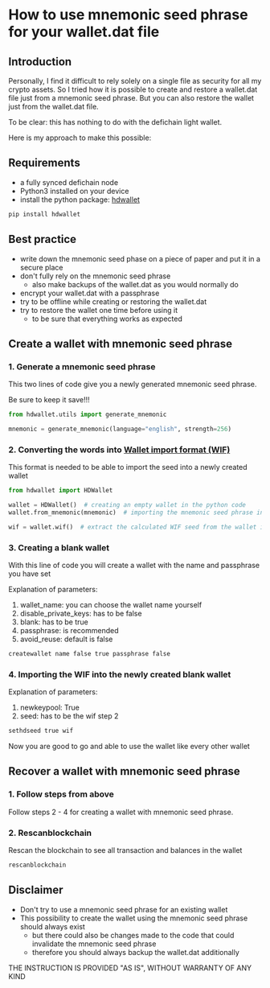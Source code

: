 # How to use mnemonic seed phrase for your wallet.dat file

## Introduction
Personally, I find it difficult to rely solely on a single file as security for all my crypto assets. So I tried how it 
is possible to create and restore a wallet.dat file just from a mnemonic seed phrase.
But you can also restore the wallet just from the wallet.dat file.

To be clear: this has nothing to do with the defichain light wallet.

Here is my approach to make this possible:

## Requirements
- a fully synced defichain node
- Python3 installed on your device
- install the python package: [hdwallet]("https://github.com/meherett/python-hdwallet)
```bash
pip install hdwallet
  ```

## Best practice
- write down the mnemonic seed phase on a piece of paper and put it in a secure place
- don't fully rely on the mnemonic seed phrase
  - also make backups of the wallet.dat as you would normally do
- encrypt your wallet.dat with a passphrase
- try to be offline while creating or restoring the wallet.dat
- try to restore the wallet one time before using it
  - to be sure that everything works as expected

## Create a wallet with mnemonic seed phrase
### 1. Generate a mnemonic seed phrase
This two lines of code give you a newly generated mnemonic seed phrase.

Be sure to keep it save!!!
```python
from hdwallet.utils import generate_mnemonic

mnemonic = generate_mnemonic(language="english", strength=256)
```

### 2. Converting the words into [Wallet import format (WIF)](https://river.com/learn/terms/w/wallet-import-format-wif/)
This format is needed to be able to import the seed into a newly created wallet
```python
from hdwallet import HDWallet

wallet = HDWallet()  # creating an empty wallet in the python code
wallet.from_mnemonic(mnemonic)  # importing the mnemonic seed phrase into the wallet

wif = wallet.wif()  # extract the calculated WIF seed from the wallet inside the code
```

### 3. Creating a blank wallet
With this line of code you will create a wallet with the name and passphrase you have set

Explanation of parameters:
1. wallet_name: you can choose the wallet name yourself
2. disable_private_keys: has to be false
3. blank: has to be true
4. passphrase: is recommended
5. avoid_reuse: default is false
```bash
createwallet name false true passphrase false
```

### 4. Importing the WIF into the newly created blank wallet
Explanation of parameters:
1. newkeypool: True
2. seed: has to be the wif step 2
```bash
sethdseed true wif
```

Now you are good to go and able to use the wallet like every other wallet

## Recover a wallet with mnemonic seed phrase
### 1. Follow steps from above
Follow steps 2 - 4 for creating a wallet with mnemonic seed phrase.

### 2. Rescanblockchain
Rescan the blockchain to see all transaction and balances in the wallet
```bash
rescanblockchain
```

## Disclaimer
- Don't try to use a mnemonic seed phrase for an existing wallet
- This possibility to create the wallet using the mnemonic seed phrase should always exist
  - but there could also be changes made to the code that could invalidate the mnemonic seed phrase
  - therefore you should always backup the wallet.dat additionally


THE INSTRUCTION IS PROVIDED "AS IS", WITHOUT WARRANTY OF ANY KIND